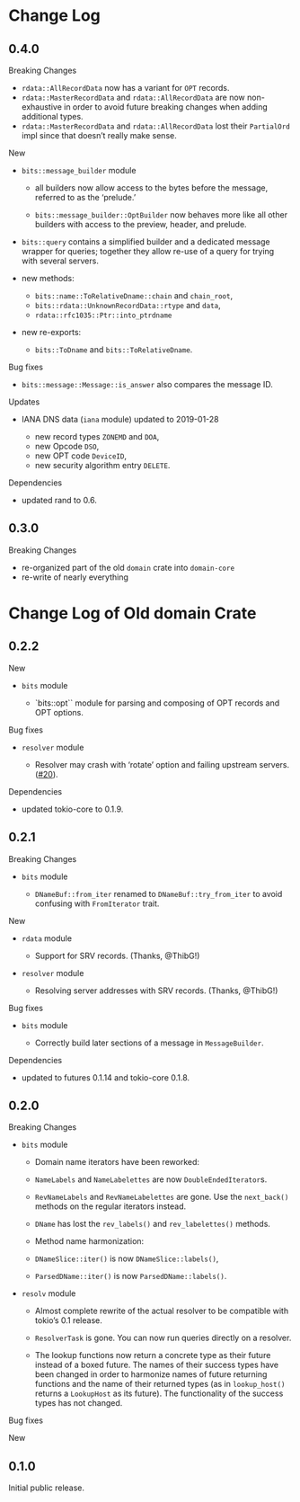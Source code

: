 # Change Log

## 0.4.0

Breaking Changes

* `rdata::AllRecordData` now has a variant for `OPT` records.
* `rdata::MasterRecordData` and `rdata::AllRecordData` are now
  non-exhaustive in order to avoid future breaking changes when adding
  additional types.
* `rdata::MasterRecordData` and `rdata::AllRecordData` lost their
  `PartialOrd` impl since that doesn’t really make sense.

New

* `bits::message_builder` module

   *  all builders now allow access to the bytes before the message,
      referred to as the ‘prelude.’

   * `bits::message_builder::OptBuilder` now behaves more like all other
     builders with access to the preview, header, and prelude.

* `bits::query` contains a simplified builder and a dedicated message wrapper
  for queries; together they allow re-use of a query for trying with
  several servers.

* new methods:

   * `bits::name::ToRelativeDname::chain` and `chain_root`,
   * `bits::rdata::UnknownRecordData::rtype` and `data`,
   * `rdata::rfc1035::Ptr::into_ptrdname`

* new re-exports:

   * `bits::ToDname` and `bits::ToRelativeDname`.

Bug fixes

* `bits::message::Message::is_answer` also compares the message ID.

Updates

* IANA DNS data (`iana` module) updated to 2019-01-28

   * new record types `ZONEMD` and `DOA`,
   * new Opcode `DSO`,
   * new OPT code `DeviceID`,
   * new security algorithm entry `DELETE`.

Dependencies

* updated rand to 0.6.


## 0.3.0

Breaking Changes

* re-organized part of the old `domain` crate into `domain-core`
* re-write of nearly everything


# Change Log of Old domain Crate

## 0.2.2

New

* `bits` module

   *  `bits::opt`` module for parsing and composing of OPT records and OPT
      options.

Bug fixes

* `resolver` module

   *  Resolver may crash with ‘rotate’ option and failing upstream servers.
      ([#20](https://github.com/partim/domain/issues/20)).

Dependencies

* updated tokio-core to 0.1.9.


## 0.2.1

Breaking Changes

* `bits` module

  *  `DNameBuf::from_iter` renamed to `DNameBuf::try_from_iter` to avoid
     confusing with `FromIterator` trait.

New

* `rdata` module

  *  Support for SRV records. (Thanks, @ThibG!)

* `resolver` module

  * Resolving server addresses with SRV records. (Thanks, @ThibG!)

Bug fixes

* `bits` module

  *  Correctly build later sections of a message in `MessageBuilder`.

Dependencies

* updated to futures 0.1.14 and tokio-core 0.1.8.


## 0.2.0

Breaking Changes

* `bits` module

  *  Domain name iterators have been reworked:

    * `NameLabels` and `NameLabelettes` are now `DoubleEndedIterator`s.

    * `RevNameLabels` and `RevNameLabelettes` are gone. Use the
      `next_back()` methods on the regular iterators instead.

    * `DName` has lost the `rev_labels()` and `rev_labelettes()` methods.
      
  *  Method name harmonization:

    *  `DNameSlice::iter()` is now `DNameSlice::labels()`,
    *  `ParsedDName::iter()` is now `ParsedDName::labels()`.

* `resolv` module

  *  Almost complete rewrite of the actual resolver to be compatible with
     tokio’s 0.1 release.

  *  `ResolverTask` is gone. You can now run queries directly on a
     resolver.

  *  The lookup functions now return a concrete type as their future
     instead of a boxed future. The names of their success types have been
     changed in order to harmonize names of future returning functions and
     the name of their returned types (as in `lookup_host()` returns a
     `LookupHost` as its future). The functionality of the success types
     has not changed.


Bug fixes


New


## 0.1.0

Initial public release.
